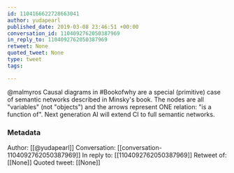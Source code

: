 ```yaml
---
id: 1104166622728663041
author: yudapearl
published_date: 2019-03-08 23:46:51 +00:00
conversation_id: 1104092762050387969
in_reply_to: 1104092762050387969
retweet: None
quoted_tweet: None
type: tweet
tags:

---
```


@malmyros Causal diagrams in #Bookofwhy are a special (primitive) case of semantic networks described in Minsky's book. The nodes are all "variables" (not "objects") and the arrows represent ONE relation: "is a function of". Next generation AI will extend CI to full semantic networks.

### Metadata

Author: [[@yudapearl]]
Conversation: [[conversation-1104092762050387969]]
In reply to: [[1104092762050387969]]
Retweet of: [[None]]
Quoted tweet: [[None]]
